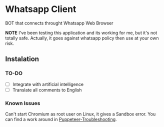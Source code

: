 # Whatsapp Client
BOT that connects throught Whatsapp Web Browser

**NOTE** I've been testing this application and its working for me, but it's not totally safe.
Actually, it goes against whatsapp policy then use at your own risk. 

## Instalation


### TO-DO
- [ ] Integrate with artificial intelligence 
- [ ] Translate all comments to English

### Known Issues
Can't start Chromium as root user on Linux, it gives a Sandbox error. 
You can find a work around in [Puppeteer-Troubleshooting](https://github.com/GoogleChrome/puppeteer/blob/master/docs/troubleshooting.md). 